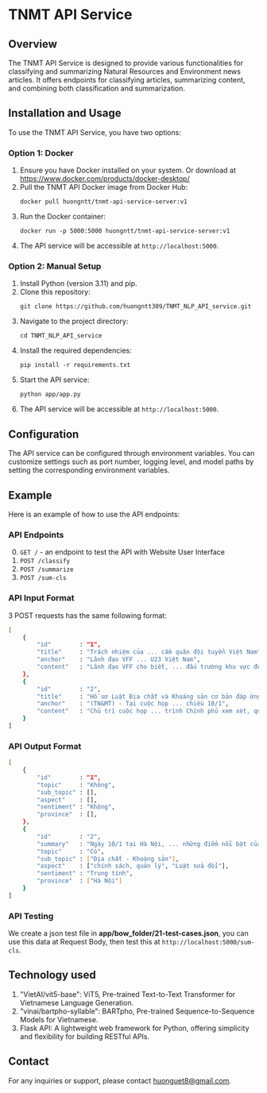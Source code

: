 # TNMT API Service

## Overview
The TNMT API Service is designed to provide various functionalities for classifying and summarizing Natural Resources and Environment news articles. It offers endpoints for classifying articles, summarizing content, and combining both classification and summarization.

## Installation and Usage
To use the TNMT API Service, you have two options:

### Option 1: Docker
1. Ensure you have Docker installed on your system.
    Or download at https://www.docker.com/products/docker-desktop/
2. Pull the TNMT API Docker image from Docker Hub:
    ```
    docker pull huongntt/tnmt-api-service-server:v1
    ```
3. Run the Docker container:
    ```
    docker run -p 5000:5000 huongntt/tnmt-api-service-server:v1
    ```
4. The API service will be accessible at `http://localhost:5000`.

### Option 2: Manual Setup
1. Install Python (version 3.11) and pip.
2. Clone this repository:
    ```
    git clone https://github.com/huongntt309/TNMT_NLP_API_service.git
    ```
3. Navigate to the project directory:
    ```
    cd TNMT_NLP_API_service
    ```
4. Install the required dependencies:
    ```
    pip install -r requirements.txt
    ```
5. Start the API service:
    ```
    python app/app.py
    ```
6. The API service will be accessible at `http://localhost:5000`.

## Configuration
The API service can be configured through environment variables. You can customize settings such as port number, logging level, and model paths by setting the corresponding environment variables.

## Example
Here is an example of how to use the API endpoints:
### API Endpoints
0. `GET /` - an endpoint to test the API with Website User Interface 
1. `POST /classify`
2. `POST /summarize`
3. `POST /sum-cls`


### API Input Format
3 POST requests has the same following format:
```bash
[
    {
        "id"        : "1",
        "title"     : "Trách nhiệm của ... cầm quân đội tuyển Việt Nam",
        "anchor"    : "Lãnh đạo VFF ... U23 Việt Nam",
        "content"   : "Lãnh đạo VFF cho biết, ... đấu trường khu vực đến châu lục."
    },
    {
        "id"        : "2",
        "title"     : "Hồ sơ Luật Địa chất và Khoáng sản cơ bản đáp ứng yêu cầu",
        "anchor"    : "(TN&MT) - Tại cuộc họp ... chiều 10/1",
        "content"   : "Chủ trì cuộc họp ... trình Chính phủ xem xét, quyết định."
    }
]
```

### API Output Format
```bash
[
    {
        "id"        : "1",                          
        "topic"     : "Không",                           
        "sub_topic" : [],                
        "aspect"    : [],         
        "sentiment" : "Không",                      
        "province"  : [],
    },
    {
        "id"        : "2",
        "summary"   : "Ngày 10/1 tại Hà Nội, ... những điểm nổi bật của dự thảo.",
        "topic"     : "Có",
        "sub_topic" : ["Địa chất - Khoáng sản"],
        "aspect"    : ["chính sách, quản lý", "Luật sửa đổi"],
        "sentiment" : "Trung tính",
        "province"  : ["Hà Nội"]
    }
]
```

### API Testing
We create a json test file in **app/bow_folder/21-test-cases.json**, you can use this data at Request Body, then test this at `http://localhost:5000/sum-cls`.

## Technology used
1. "VietAI/vit5-base": ViT5, Pre-trained Text-to-Text Transformer for Vietnamese Language Generation.
2. "vinai/bartpho-syllable": BARTpho, Pre-trained Sequence-to-Sequence Models for Vietnamese.
3. Flask API: A lightweight web framework for Python, offering simplicity and flexibility for building RESTful APIs.

## Contact
For any inquiries or support, please contact [huonguet8@gmail.com](mailto:huonguet8@gmail.com).
